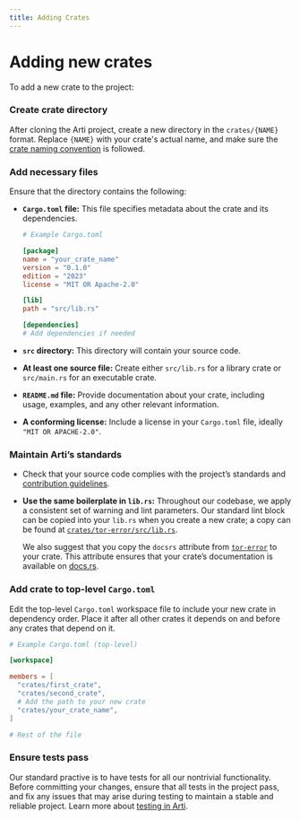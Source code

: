 ```yaml
---
title: Adding Crates
---
```


# Adding new crates

To add a new crate to the project:

### Create crate directory

After cloning the Arti project, create a new directory in the `crates/{NAME}` format. Replace `{NAME}` with your crate's actual name, and make sure the [crate naming convention](/contributing/for-developers/architecture) is followed.

### Add necessary files

Ensure that the directory contains the following:

- **`Cargo.toml` file:** This file specifies metadata about the crate and its dependencies.
    
    ```toml
    # Example Cargo.toml
    
    [package]
    name = "your_crate_name"
    version = "0.1.0"
    edition = "2023"
    license = "MIT OR Apache-2.0"
    
    [lib]
    path = "src/lib.rs"
    
    [dependencies]
    # Add dependencies if needed
    
    ```
    
- **`src` directory:** This directory will contain your source code.
- **At least one source file:** Create either `src/lib.rs` for a library crate or `src/main.rs` for an executable crate.
- **`README.md` file:** Provide documentation about your crate, including usage, examples, and any other relevant information.
- **A conforming license:** Include a license in your `Cargo.toml` file, ideally `"MIT OR APACHE-2.0"`.

### Maintain Arti’s standards

- Check that your source code complies with the project’s standards and [contribution guidelines](/contributing/).

- **Use the same boilerplate in `lib.rs`:**
  Throughout our codebase, we apply a consistent set of warning and lint parameters. Our standard lint block can be copied into your `lib.rs` when you create a new crate; a copy can be found at [`crates/tor-error/src/lib.rs`](https://gitlab.torproject.org/tpo/core/arti/-/tree/main/crates/tor-error). 

  We also suggest that you copy the `docsrs` attribute from [`tor-error`](https://gitlab.torproject.org/tpo/core/arti/-/tree/main/crates/tor-error) to your crate. This attribute ensures that your crate’s documentation is available on [docs.rs](https://docs.rs/).

### Add crate to top-level `Cargo.toml`

Edit the top-level `Cargo.toml` workspace file to include your new crate in dependency order. Place it after all other crates it depends on and before any crates that depend on it.

```toml
# Example Cargo.toml (top-level)

[workspace]

members = [
  "crates/first_crate",
  "crates/second_crate",
  # Add the path to your new crate
  "crates/your_crate_name",
]

# Rest of the file

```

### Ensure tests pass

Our standard practive is to have tests for all our nontrivial functionality. Before committing your changes, ensure that all tests in the project pass, and fix any issues that may arise during testing to maintain a stable and reliable project. Learn more about [testing in Arti](/contributing/for-developers/testing).
